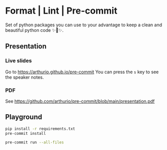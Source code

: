 # Format | Lint | Pre-commit

Set of python packages you can use to your advantage to keep a clean and beautiful python code ✨🐍✨.

## Presentation

### Live slides

Go to https://arthurio.github.io/pre-commit
You can press the `s` key to see the speaker notes.

### PDF

See https://github.com/arthurio/pre-commit/blob/main/presentation.pdf

## Playground

```bash
pip install -r requirements.txt
pre-commit install

pre-commit run --all-files
```
